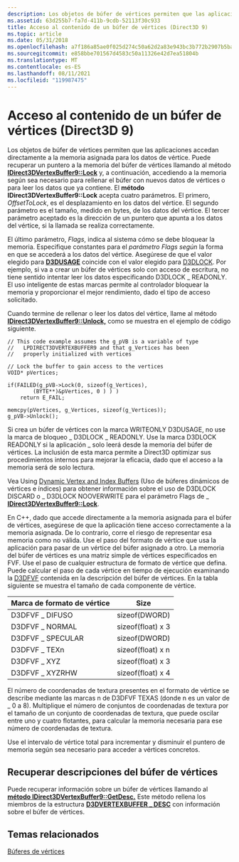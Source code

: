 ```yaml
---
description: Los objetos de búfer de vértices permiten que las aplicaciones accedan directamente a la memoria asignada para los datos de vértice.
ms.assetid: 63d255b7-fa7d-411b-9cdb-52113f30c933
title: Acceso al contenido de un búfer de vértices (Direct3D 9)
ms.topic: article
ms.date: 05/31/2018
ms.openlocfilehash: a7f186a85ae0f025d274c50a62d2a83e943bc3b772b2907b5baa1bcac6e0b3bc
ms.sourcegitcommit: e858bbe701567d4583c50a11326e42d7ea51804b
ms.translationtype: MT
ms.contentlocale: es-ES
ms.lasthandoff: 08/11/2021
ms.locfileid: "119987475"
---
```

# <a name="accessing-the-contents-of-a-vertex-buffer-direct3d-9"></a>Acceso al contenido de un búfer de vértices (Direct3D 9)

Los objetos de búfer de vértices permiten que las aplicaciones accedan directamente a la memoria asignada para los datos de vértice. Puede recuperar un puntero a la memoria del búfer de vértices llamando al método [**IDirect3DVertexBuffer9::Lock**](/windows/win32/api/d3d9helper/nf-d3d9helper-idirect3dvertexbuffer9-lock) y, a continuación, accediendo a la memoria según sea necesario para rellenar el búfer con nuevos datos de vértices o para leer los datos que ya contiene. El **método IDirect3DVertexBuffer9::Lock** acepta cuatro parámetros. El primero, *OffsetToLock*, es el desplazamiento en los datos del vértice. El segundo parámetro es el tamaño, medido en bytes, de los datos del vértice. El tercer parámetro aceptado es la dirección de un puntero que apunta a los datos del vértice, si la llamada se realiza correctamente.

El último parámetro, *Flags*, indica al sistema cómo se debe bloquear la memoria. Especifique constantes para el *parámetro Flags según* la forma en que se accederá a los datos del vértice. Asegúrese de que el valor elegido para [**D3DUSAGE**](d3dusage.md) coincide con el valor elegido para [D3DLOCK](d3dlock.md). Por ejemplo, si va a crear un búfer de vértices solo con acceso de escritura, no tiene sentido intentar leer los datos especificando D3DLOCK \_ READONLY. El uso inteligente de estas marcas permite al controlador bloquear la memoria y proporcionar el mejor rendimiento, dado el tipo de acceso solicitado.

Cuando termine de rellenar o leer los datos del vértice, llame al método [**IDirect3DVertexBuffer9::Unlock,**](/windows/win32/api/d3d9helper/nf-d3d9helper-idirect3dvertexbuffer9-unlock) como se muestra en el ejemplo de código siguiente.


```
// This code example assumes the g_pVB is a variable of type 
//   LPDIRECT3DVERTEXBUFFER9 and that g_Vertices has been  
//   properly initialized with vertices

// Lock the buffer to gain access to the vertices 
VOID* pVertices;

if(FAILED(g_pVB->Lock(0, sizeof(g_Vertices), 
        (BYTE**)&pVertices, 0 ) ) ) 
    return E_FAIL;

memcpy(pVertices, g_Vertices, sizeof(g_Vertices));
g_pVB->Unlock();
```



Si crea un búfer de vértices con la marca WRITEONLY D3DUSAGE, no use la marca de bloqueo \_ D3DLOCK \_ READONLY. Use la marca D3DLOCK READONLY si la aplicación \_ solo leerá desde la memoria del búfer de vértices. La inclusión de esta marca permite a Direct3D optimizar sus procedimientos internos para mejorar la eficacia, dado que el acceso a la memoria será de solo lectura.

Vea Using [Dynamic Vertex and Index Buffers](performance-optimizations.md) (Uso de búferes dinámicos de vértices e índices) para obtener información sobre el uso de D3DLOCK DISCARD o \_ D3DLOCK NOOVERWRITE para el parámetro Flags de \_ [**IDirect3DVertexBuffer9::Lock**](/windows/win32/api/d3d9helper/nf-d3d9helper-idirect3dvertexbuffer9-lock).

En C++, dado que accede directamente a la memoria asignada para el búfer de vértices, asegúrese de que la aplicación tiene acceso correctamente a la memoria asignada. De lo contrario, corre el riesgo de representar esa memoria como no válida. Use el paso del formato de vértice que usa la aplicación para pasar de un vértice del búfer asignado a otro. La memoria del búfer de vértices es una matriz simple de vértices especificados en FVF. Use el paso de cualquier estructura de formato de vértice que defina. Puede calcular el paso de cada vértice en tiempo de ejecución examinando la [D3DFVF](d3dfvf.md) contenida en la descripción del búfer de vértices. En la tabla siguiente se muestra el tamaño de cada componente de vértice.



| Marca de formato de vértice | Size              |
|--------------------|-------------------|
| D3DFVF \_ DIFUSO    | sizeof(DWORD)     |
| D3DFVF \_ NORMAL     | sizeof(float) x 3 |
| D3DFVF \_ SPECULAR   | sizeof(DWORD)     |
| D3DFVF \_ TEXn       | sizeof(float) x n |
| D3DFVF \_ XYZ        | sizeof(float) x 3 |
| D3DFVF \_ XYZRHW     | sizeof(float) x 4 |



 

El número de coordenadas de textura presentes en el formato de vértice se describe mediante las marcas n de D3DFVF TEXAS (donde n es un valor de \_ 0 a 8). Multiplique el número de conjuntos de coordenadas de textura por el tamaño de un conjunto de coordenadas de textura, que puede oscilar entre uno y cuatro flotantes, para calcular la memoria necesaria para ese número de coordenadas de textura.

Use el intervalo de vértice total para incrementar y disminuir el puntero de memoria según sea necesario para acceder a vértices concretos.

## <a name="retrieving-vertex-buffer-descriptions"></a>Recuperar descripciones del búfer de vértices

Puede recuperar información sobre un búfer de vértices llamando al [**método IDirect3DVertexBuffer9::GetDesc.**](/windows/desktop/api) Este método rellena los miembros de la estructura [**D3DVERTEXBUFFER \_ DESC**](d3dvertexbuffer-desc.md) con información sobre el búfer de vértices.

## <a name="related-topics"></a>Temas relacionados

<dl> <dt>

[Búferes de vértices](vertex-buffers.md)
</dt> </dl>

 

 
